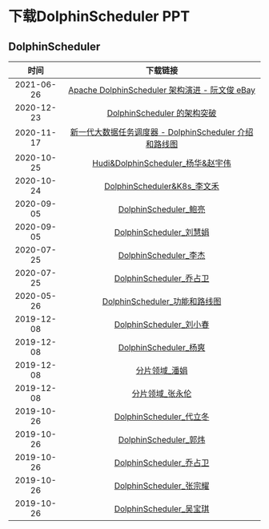 # 下载DolphinScheduler PPT

## DolphinScheduler
| 时间 | 下载链接 |
|:---:|:--:|
| 2021-06-26 | [Apache DolphinScheduler 架构演进 - 阮文俊 eBay](https://github.com/apache/dolphinscheduler-website/tree/master/file/2021-06-26) |
| 2020-12-23 | [DolphinScheduler 的架构突破](https://github.com/apache/dolphinscheduler-website/blob/master/file/2020-12-23/Architecture%20breakthrough%20of%20DolphinScheduler.pptx) |
| 2020-11-17 | [新一代大数据任务调度器 - DolphinScheduler 介绍和路线图](https://github.com/apache/dolphinscheduler-website/blob/master/file/2020-11-17/New%20generation%20of%20big%20data%20task%20scheduler%20-%20DolphinScheduler%20Introduction%20%26%20Roadmap.pptx) |
| 2020-10-25 | [Hudi&DolphinScheduler_杨华&赵宇伟](https://github.com/apache/dolphinscheduler-website/blob/master/file/2020-10-25/Hudi%26DolphinScheduler_yanghua%26zhaoyuwei.pptx) |
| 2020-10-24 | [DolphinScheduler&K8s_李文禾](https://github.com/apache/dolphinscheduler-website/blob/master/file/2020-10-24/DolphinScheduler%26K8s_liwenhe.pptx) |
| 2020-09-05 | [DolphinScheduler_鲍亮](https://github.com/apache/dolphinscheduler-website/blob/master/file/2020-09-05/DolphinScheduler_baoliang.pptx) |
| 2020-09-05 | [DolphinScheduler_刘慧娟](https://github.com/apache/dolphinscheduler-website/blob/master/file/2020-09-05/DolphinScheduler_liuhuijuan.pdf) |
| 2020-07-25 | [DolphinScheduler_李杰](https://github.com/apache/dolphinscheduler-website/blob/master/file/2020-07-25/DolphinScheduler_lijie.pptx) |
| 2020-07-25 | [DolphinScheduler_乔占卫](https://github.com/apache/dolphinscheduler-website/blob/master/file/2020-07-25/DolphinScheduler_qiaozhanwei.pptx) |
| 2020-05-26 | [DolphinScheduler_功能和路线图](https://github.com/apache/dolphinscheduler-website/blob/master/file/2020-05-26/DolphinScheduler_Feature_Roadmap.pdf) |
| 2019-12-08 | [DolphinScheduler_刘小春](https://github.com/apache/dolphinscheduler-website/blob/master/file/2019-12-08/DolphinScheduler_liuxiaochun.pptx) |
| 2019-12-08 | [DolphinScheduler_杨爽](https://github.com/apache/dolphinscheduler-website/blob/master/file/2019-12-08/DolphinScheduler_yangshuang.pptx) |
| 2019-12-08 | [分片领域_潘娟](https://github.com/apache/dolphinscheduler-website/blob/master/file/2019-12-08/ShardingSphere_panjuan.pptx) |
| 2019-12-08 | [分片领域_张永伦](https://github.com/apache/dolphinscheduler-website/blob/master/file/2019-12-08/ShardingSphere_zhangyonglun.pptx) |
| 2019-10-26 | [DolphinScheduler_代立冬](https://github.com/apache/dolphinscheduler-website/blob/master/file/2019-10-26/DolphinScheduler_dailidong.pptx) |
| 2019-10-26 | [DolphinScheduler_郭炜](https://github.com/apache/dolphinscheduler-website/blob/master/file/2019-10-26/DolphinScheduler_guowei.pptx) |
| 2019-10-26 | [DolphinScheduler_乔占卫](https://github.com/apache/dolphinscheduler-website/blob/master/file/2019-10-26/DolphinScheduler_qiaozhanwei.pptx) |
| 2019-10-26 | [DolphinScheduler_张宗耀](https://github.com/apache/dolphinscheduler-website/blob/master/file/2019-10-26/DolphinScheduler_zhangzongyao.pptx) |
| 2019-10-26 | [DolphinScheduler_吴宝琪](https://github.com/apache/dolphinscheduler-website/blob/master/file/2019-10-26/Dolphinescheduler_baoqiwu.pptx) |
